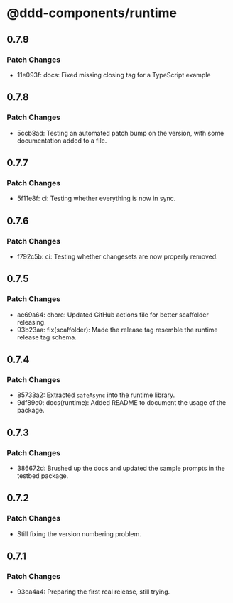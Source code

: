 # @ddd-components/runtime

## 0.7.9

### Patch Changes

- 11e093f: docs: Fixed missing closing tag for a TypeScript example

## 0.7.8

### Patch Changes

- 5ccb8ad: Testing an automated patch bump on the version, with some documentation added to a file.

## 0.7.7

### Patch Changes

- 5f11e8f: ci: Testing whether everything is now in sync.

## 0.7.6

### Patch Changes

- f792c5b: ci: Testing whether changesets are now properly removed.

## 0.7.5

### Patch Changes

- ae69a64: chore: Updated GitHub actions file for better scaffolder releasing.
- 93b23aa: fix(scaffolder): Made the release tag resemble the runtime release tag schema.

## 0.7.4

### Patch Changes

- 85733a2: Extracted `safeAsync` into the runtime library.
- 9df89c0: docs(runtime): Added README to document the usage of the package.

## 0.7.3

### Patch Changes

- 386672d: Brushed up the docs and updated the sample prompts in the testbed package.

## 0.7.2

### Patch Changes

- Still fixing the version numbering problem.

## 0.7.1

### Patch Changes

- 93ea4a4: Preparing the first real release, still trying.
